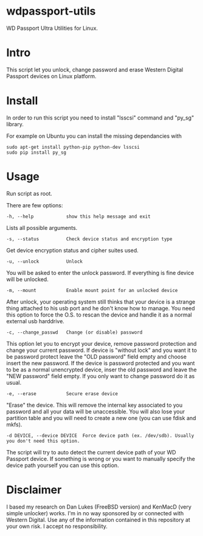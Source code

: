 # wdpassport-utils
WD Passport Ultra Utilities for Linux.

<h1> Intro </h1>

This script let you unlock, change password and erase Western Digital Passport devices on Linux platform. 

<h1> Install </h1>

In order to run this script you need to install "lsscsi" command and "py_sg" library. 

For example on Ubuntu you can install the missing dependancies with
```
sudo apt-get install python-pip python-dev lsscsi
sudo pip install py_sg
```

<h1> Usage </h1>

Run script as root. 

There are few options:
```
-h, --help            show this help message and exit
```
Lists all possible arguments.

```
-s, --status          Check device status and encryption type
```
Get device encryption status and cipher suites used.
```
-u, --unlock          Unlock
```
You will be asked to enter the unlock password. If everything is fine device will be unlocked.

```
-m, --mount           Enable mount point for an unlocked device
```
After unlock, your operating system still thinks that your device is a strange thing attached to his usb port and he don't know how to manage. You need this option to force the O.S. to rescan the device and handle it as a normal external usb harddrive.

```
-c, --change_passwd   Change (or disable) password
```
This option let you to encrypt your device, remove password protection and change your current password.
If device is "without lock" and you want it to be password protect leave the "OLD password" field empty and choose insert the new password.
If the device is password protected and you want to be as a normal unencrypted device, inser the old password and leave the "NEW password" field empty.
If you only want to change password do it as usual.

```
-e, --erase           Secure erase device
```
"Erase" the device. This will remove the internal key associated to you password and all your data will be unaccessible. You will also lose your partition table and you will need to create a new one (you can use fdisk and mkfs).

```
-d DEVICE, --device DEVICE  Force device path (ex. /dev/sdb). Usually you don't need this option.
```
The script will try to auto detect the current device path of your WD Passport device.
If something is wrong or you want to manually specify the device path yourself you can use this option.

<h1>Disclaimer</h1>
I based my research on Dan Lukes (FreeBSD version) and KenMacD (very simple unlocker) works. 
I'm in no way sponsored by or connected with Western Digital.
Use any of the information contained in this repository at your own risk. I accept no
responsibility.
